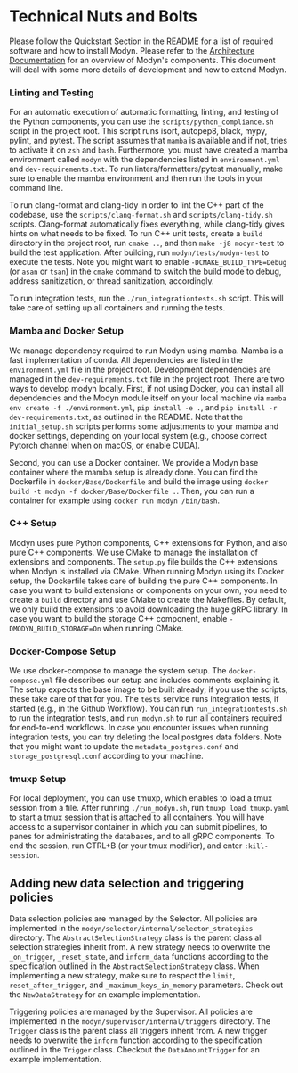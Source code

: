 # Technical Nuts and Bolts

Please follow the Quickstart Section in the [README](../README.md) for a list of required software and how to install Modyn.
Please refer to the ­[Architecture Documentation](ARCHITECTURE.md) for an overview of Modyn's components.
This document will deal with some more details of development and how to extend Modyn.

### Linting and Testing
For an automatic execution of automatic formatting, linting, and testing of the Python components, you can use the `scripts/python_compliance.sh` script in the project root. 
This script runs isort, autopep8, black, mypy, pylint, and pytest.
The script assumes that `mamba` is available and if not, tries to activate it on `zsh` and `bash`.
Furthermore, you must have created a mamba environment called `modyn` with the dependencies listed in `environment.yml` and `dev-requirements.txt`.
To run linters/formatters/pytest manually, make sure to enable the mamba environment and then run the tools in your command line.

To run clang-format and clang-tidy in order to lint the C++ part of the codebase, use the `scripts/clang-format.sh` and `scripts/clang-tidy.sh` scripts. 
Clang-format automatically fixes everything, while clang-tidy gives hints on what needs to be fixed.
To run C++ unit tests, create a `build` directory in the project root, run `cmake ..`, and then `make -j8 modyn-test` to build the test application.
After building, run `modyn/tests/modyn-test` to execute the tests.
Note you might want to enable `-DCMAKE_BUILD_TYPE=Debug` (or `asan` or `tsan`) in the `cmake` command to switch the build mode to debug, address sanitization, or thread sanitization, accordingly.

To run integration tests, run the `./run_integrationtests.sh` script.
This will take care of setting up all containers and running the tests.

### Mamba and Docker Setup
We manage dependency required to run Modyn using mamba.
Mamba is a fast implementation of conda.
All dependencies are listed in the `environment.yml` file in the project root.
Development dependencies are managed in the `dev-requirements.txt` file in the project root.
There are two ways to develop modyn locally.
First, if not using Docker, you can install all dependencies and the Modyn module itself on your local machine via `mamba env create -f ./environment.yml`, `pip install -e .`, and `pip install -r dev-requirements.txt`, as outlined in the README.
Note that the `initial_setup.sh` scripts performs some adjustments to your mamba and docker settings, depending on your local system (e.g., choose correct Pytorch channel when on macOS, or enable CUDA).

Second, you can use a Docker container.
We provide a Modyn base container where the mamba setup is already done. 
You can find the Dockerfile in `docker/Base/Dockerfile` and build the image using `docker build -t modyn -f docker/Base/Dockerfile .`.
Then, you can run a container for example using `docker run modyn /bin/bash`.

### C++ Setup
Modyn uses pure Python components, C++ extensions for Python, and also pure C++ components.
We use CMake to manage the installation of extensions and components.
The `setup.py` file builds the C++ extensions when Modyn is installed via CMake.
When running Modyn using its Docker setup, the Dockerfile takes care of building the pure C++ components.
In case you want to build extensions or components on your own, you need to create a `build` directory and use CMake to create the Makefiles.
By default, we only build the extensions to avoid downloading the huge gRPC library.
In case you want to build the storage C++ component, enable `-DMODYN_BUILD_STORAGE=On` when running CMake.

### Docker-Compose Setup
We use docker-compose to manage the system setup.
The `docker-compose.yml` file describes our setup and includes comments explaining it.
The setup expects the base image to be built already; if you use the scripts, these take care of that for you.
The `tests` service runs integration tests, if started (e.g., in the Github Workflow).
You can run `run_integrationtests.sh` to run the integration tests, and `run_modyn.sh` to run all containers required for end-to-end workflows.
In case you encounter issues when running integration tests, you can try deleting the local postgres data folders.
Note that you might want to update the `metadata_postgres.conf` and `storage_postgresql.conf` according to your machine.

### tmuxp Setup
For local deployment, you can use tmuxp, which enables to load a tmux session from a file.
After running `./run_modyn.sh`, run `tmuxp load tmuxp.yaml` to start a tmux session that is attached to all containers.
You will have access to a supervisor container in which you can submit pipelines, to panes for administrating the databases, and to all gRPC components.
To end the session, run CTRL+B (or your tmux modifier), and enter `:kill-session`.

## Adding new data selection and triggering policies

Data selection policies are managed by the Selector.
All policies are implemented in the `modyn/selector/internal/selector_strategies` directory.
The `AbstractSelectionStrategy` class is the parent class all selection strategies inherit from.
A new strategy needs to overwrite the `_on_trigger`, `_reset_state`, and `inform_data` functions according to the specification outlined in the `AbstractSelectionStrategy` class.
When implementing a new strategy, make sure to respect the `limit`, `reset_after_trigger`, and `_maximum_keys_in_memory` parameters.
Check out the `NewDataStrategy` for an example implementation.

Triggering policies are managed by the Supervisor.
All policies are implemented in the `modyn/supervisor/internal/triggers` directory.
The `Trigger` class is the parent class all triggers inherit from.
A new trigger needs to overwrite the `inform` function according to the specification outlined in the `Trigger` class.
Checkout the `DataAmountTrigger` for an example implementation.
